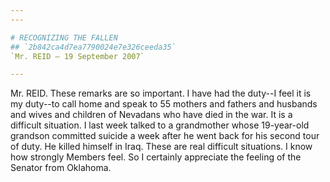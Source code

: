 ```yaml
---
---

# RECOGNIZING THE FALLEN
## `2b842ca4d7ea7790024e7e326ceeda35`
`Mr. REID — 19 September 2007`

---
```



Mr. REID. These remarks are so important. I have had the duty--I feel 
it is my duty--to call home and speak to 55 mothers and fathers and 
husbands and wives and children of Nevadans who have died in the war. 
It is a difficult situation. I last week talked to a grandmother whose 
19-year-old grandson committed suicide a week after he went back for 
his second tour of duty. He killed himself in Iraq. These are real 
difficult situations. I know how strongly Members feel. So I certainly 
appreciate the feeling of the Senator from Oklahoma.